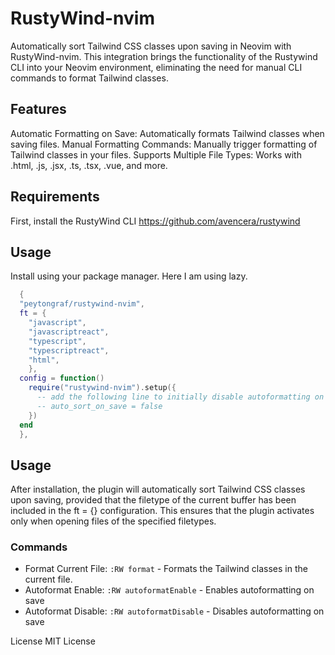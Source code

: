 # RustyWind-nvim

Automatically sort Tailwind CSS classes upon saving in Neovim with RustyWind-nvim. This integration brings the functionality of the Rustywind CLI into your Neovim environment, eliminating the need for manual CLI commands to format Tailwind classes.

## Features

Automatic Formatting on Save: Automatically formats Tailwind classes when saving files.
Manual Formatting Commands: Manually trigger formatting of Tailwind classes in your files.
Supports Multiple File Types: Works with .html, .js, .jsx, .ts, .tsx, .vue, and more.

## **Requirements**

First, install the RustyWind CLI https://github.com/avencera/rustywind

## **Usage**

Install using your package manager. Here I am using lazy.

```lua
  {
  "peytongraf/rustywind-nvim",
  ft = {
    "javascript",
    "javascriptreact",
    "typescript",
    "typescriptreact",
    "html",
    },
  config = function()
    require("rustywind-nvim").setup({
      -- add the following line to initially disable autoformatting on save
      -- auto_sort_on_save = false
    })
  end
  },

```

## Usage

After installation, the plugin will automatically sort Tailwind CSS classes upon saving, provided that the filetype of the current buffer has been included in the ft = {} configuration. This ensures that the plugin activates only when opening files of the specified filetypes.

### Commands

- Format Current File: `:RW format` - Formats the Tailwind classes in the current file.
- Autoformat Enable: `:RW autoformatEnable` - Enables autoformatting on save
- Autoformat Disable: `:RW autoformatDisable` - Disables autoformatting on save

License
MIT License

